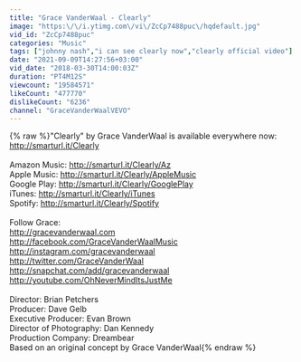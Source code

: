 ```yaml
---
title: "Grace VanderWaal - Clearly"
image: "https:\/\/i.ytimg.com\/vi\/ZcCp7488puc\/hqdefault.jpg"
vid_id: "ZcCp7488puc"
categories: "Music"
tags: ["johnny nash","i can see clearly now","clearly official video"]
date: "2021-09-09T14:27:56+03:00"
vid_date: "2018-03-30T14:00:03Z"
duration: "PT4M12S"
viewcount: "19584571"
likeCount: "477770"
dislikeCount: "6236"
channel: "GraceVanderWaalVEVO"
---
```

{% raw %}&quot;Clearly&quot; by Grace VanderWaal is available everywhere now: <a rel="nofollow" target="blank" href="http://smarturl.it/Clearly">http://smarturl.it/Clearly</a><br /><br />Amazon Music: <a rel="nofollow" target="blank" href="http://smarturl.it/Clearly/Az">http://smarturl.it/Clearly/Az</a><br />Apple Music: <a rel="nofollow" target="blank" href="http://smarturl.it/Clearly/AppleMusic">http://smarturl.it/Clearly/AppleMusic</a><br />Google Play: <a rel="nofollow" target="blank" href="http://smarturl.it/Clearly/GooglePlay">http://smarturl.it/Clearly/GooglePlay</a><br />iTunes: <a rel="nofollow" target="blank" href="http://smarturl.it/Clearly/iTunes">http://smarturl.it/Clearly/iTunes</a><br />Spotify: <a rel="nofollow" target="blank" href="http://smarturl.it/Clearly/Spotify">http://smarturl.it/Clearly/Spotify</a><br /><br />Follow Grace:<br /><a rel="nofollow" target="blank" href="http://gracevanderwaal.com">http://gracevanderwaal.com</a><br /><a rel="nofollow" target="blank" href="http://facebook.com/GraceVanderWaalMusic">http://facebook.com/GraceVanderWaalMusic</a><br /><a rel="nofollow" target="blank" href="http://instagram.com/gracevanderwaal">http://instagram.com/gracevanderwaal</a><br /><a rel="nofollow" target="blank" href="http://twitter.com/GraceVanderWaal">http://twitter.com/GraceVanderWaal</a><br /><a rel="nofollow" target="blank" href="http://snapchat.com/add/gracevanderwaal">http://snapchat.com/add/gracevanderwaal</a><br /><a rel="nofollow" target="blank" href="http://youtube.com/OhNeverMindItsJustMe">http://youtube.com/OhNeverMindItsJustMe</a><br /><br />Director: Brian Petchers<br />Producer: Dave Gelb<br />Executive Producer: Evan Brown<br />Director of Photography: Dan Kennedy<br />Production Company: Dreambear<br />Based on an original concept by Grace VanderWaal{% endraw %}
